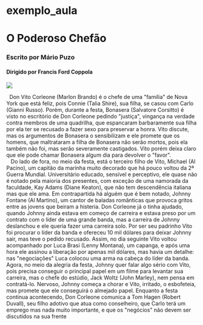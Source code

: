 # exemplo_aula
<h1>O Poderoso Chefão</h1>
<h3>Escrito por Mário Puzo</h3>
<h4>Dirigido por Francis Ford Coppola</h4>
<img src="C:\Users\Administrador\Downloads\opoderoso.jpeg"/>

&nbsp;&nbsp;Don Vito Corleone (Marlon Brando) é o chefe de uma "família" de Nova York que está feliz, pois Connie (Talia Shire), sua filha, se casou com Carlo (Gianni Russo). Porém, durante a festa, Bonasera (Salvatore Corsitto) é visto no escritório de Don Corleone pedindo "justiça", vingança na verdade contra membros de uma quadrilha, que espancaram barbaramente sua filha por ela ter se recusado a fazer sexo para preservar a honra. Vito discute, mas os argumentos de Bonasera o sensibilizam e ele promete que os homens, que maltrataram a filha de Bonasera não serão mortos, pois ela também não foi, mas serão severamente castigados. Vito porém deixa claro que ele pode chamar Bonasera algum dia para devolver o "favor".
<br> &nbsp;&nbsp; Do lado de fora, no meio da festa, está o terceiro filho de Vito, Michael (Al Pacino), um capitão da marinha muito decorado que há pouco voltou da 2ª Guerra Mundial. Universitário educado, sensível e perceptivo, ele quase não é notado pela maioria dos presentes, com exceção de uma namorada da faculdade, Kay Adams (Diane Keaton), que não tem descendência italiana mas que ele ama. Em contrapartida há alguém que é bem notado, Johnny Fontane (Al Martino), um cantor de baladas românticas que provoca gritos entre as jovens que beiram a histeria. Don Corleone já o tinha ajudado, quando Johnny ainda estava em começo de carreira e estava preso por um contrato com o líder de uma grande banda, mas a carreira de Johnny deslanchou e ele queria fazer uma carreira solo. Por ser seu padrinho Vito foi procurar o líder da banda e ofereceu 10 mil dólares para deixar Johnny sair, mas teve o pedido recusado. Assim, no dia seguinte Vito voltou acompanhado por Luca Brasi (Lenny Montana), um capanga, e após uma hora ele assinou a liberação por apenas mil dólares, mas havia um detalhe: nas "negociações" Luca colocou uma arma na cabeça do líder da banda. Agora, no meio da alegria da festa, Johnny quer falar algo sério com Vito, pois precisa conseguir o principal papel em um filme para levantar sua carreira, mas o chefe do estúdio, Jack Woltz (John Marley), nem pensa em contratá-lo. Nervoso, Johnny começa a chorar e Vito, irritado, o esbofeteia, mas promete que ele conseguirá o almejado papel. Enquanto a festa continua acontecendo, Don Corleone comunica a Tom Hagen (Robert Duvall), seu filho adotivo que atua como conselheiro, que Carlo terá um emprego mas nada muito importante, e que os "negócios" não devem ser discutidos na sua frente
